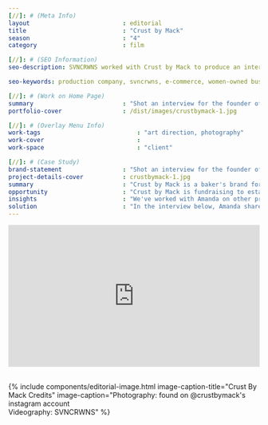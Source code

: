 ```yaml
---
[//]: # (Meta Info)
layout                          : editorial
title 					        : "Crust by Mack"
season				            : "4"
category						: film

[//]: # (SEO Information)
seo-description: SVNCRWNS worked with Crust by Mack to produce an interview to launch her campaign for raising funds to open their bakery.

seo-keywords: production company, svncrwns, e-commerce, women-owned businesses, creative team, consulting, business operations, launch my brand, manage my brand, photography, videography, special projects

[//]: # (Work on Home Page)
summary                         : "Shot an interview for the founder of Crust by Mack to share new goals for the brand"
portfolio-cover					: /dist/images/crustbymack-1.jpg

[//]: # (Overlay Menu Info)
work-tags 							: "art direction, photography"
work-cover							:
work-space 							: "client"

[//]: # (Case Study)
brand-statement 				: "Shot an interview for the founder of Crust by Mack to share new goals for the brand"
project-details-cover 			: crustbymack-1.jpg
summary							: "Crust by Mack is a baker's brand for homemade sweet and savory hand pies by chef + baker, Amanda Mack. The brand has been very present in the local marketplaces for Baltimore's chefs and restaurant space. Established in 2015, Crust by Mack has received many accolades for its unique recipes and combination of flavors. We're excited for what the brand has in store for this upcoming year."
opportunity                     : "Crust by Mack is fundraising to establish and design a bakery space. In efforts to share the history and concept, we saw an opportunity to tell Amanda's story."
insights 						: "We've worked with Amanda on other projects that have been amazing. After learning about Crust by Mack and what Amanda's plans are for setting up and creating a beautiful space filled with art programming and savory treats for the community, we were ready to offer support with creating some branded content to promote the effort."
solution 						: "In the interview below, Amanda shares some of her recipes, inspiration and reasons for wanting to establish space in her community as a baker. She shares her story, her family and her past experience running successful ventures. The people love transparency and presence, Amanda gives both. Watch below."
---
```


<div style="padding:56.25% 0 0 0;position:relative;"><iframe src="https://player.vimeo.com/video/298410448?portrait=0" style="position:absolute;top:0;left:0;width:100%;height:100%;" frameborder="0" webkitallowfullscreen mozallowfullscreen allowfullscreen></iframe></div><script src="https://player.vimeo.com/api/player.js"></script>

<br/>

{% include components/editorial-image.html image-caption-title="Crust By Mack Credits" image-caption="Photography: found on @crustbymack's instagram account <br/> Videography: SVNCRWNS" %}
